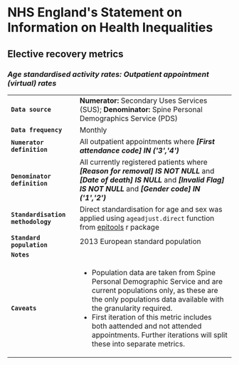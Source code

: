 # NHS England's Statement on Information on Health Inequalities
## Elective recovery metrics
### _Age standardised activity rates: Outpatient appointment (virtual) rates_

|||
| ------ | ------ |
| **`Data source`** | **Numerator:** Secondary Uses Services (SUS); **Denominator:** Spine Personal Demographics Service (PDS) |
| **`Data frequency`** | Monthly |
| **`Numerator definition`** | All outpatient appointments where **_[First attendance code] IN ('3','4')_** |
| **`Denominator definition`** | All currently registered patients where **_[Reason for removal] IS NOT NULL_** and **_[Date of death] IS NULL_** and **_[Invalid Flag] IS NOT NULL_** and **_[Gender code] IN ('1','2')_** |
|**`Standardisation methodology`**|Direct standardisation for age and sex was applied using `ageadjust.direct` function from [epitools](https://cran.r-project.org/web/packages/epitools/index.html) r package|
|**`Standard population`**|2013 European standard population|
| **`Notes`** |  |
| **`Caveats`** | <ul><li>Population data are taken from Spine Personal Demographic Service and are current populations only, as these are the only populations data available with the granularity required.</li><li>First iteration of this metric includes both aattended and not attended appointments. Further iterations will split these into separate metrics.</li></ul>|

